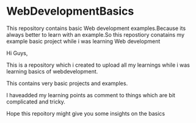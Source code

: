 # WebDevelopmentBasics
This repository contains basic Web development examples.Because its always better to learn with an example.So this repostiory conatains my example basic project while i was learning Web development


Hi Guys,

This is a repository which i created to upload all my learnings while i was learning basics of webdevelopment.

This contains very basic projects and examples.

I haveadded my learning points as comment to things which are bit complicated and tricky.

Hope this repoitory might give you some insights on the basics 
